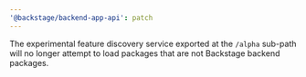 ```yaml
---
'@backstage/backend-app-api': patch
---
```


The experimental feature discovery service exported at the `/alpha` sub-path will no longer attempt to load packages that are not Backstage backend packages.
